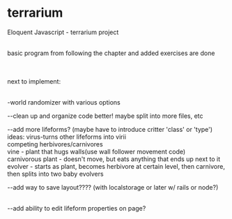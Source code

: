 terrarium
=========

Eloquent Javascript - terrarium project<br><br>

basic program from following the chapter and added exercises are done<br><br><br>


next to implement:<br><br>


-world randomizer with various options<br>

--clean up and organize code better!  maybe split into more files, etc<br>

--add more lifeforms? (maybe have to introduce critter 'class' or 'type')<br>
ideas: virus-turns other lifeforms into virii<br>
        competing herbivores/carnivores<br>
        vine - plant that hugs walls(use wall follower movement code)<br>
        carnivorous plant - doesn't move, but eats anything that ends up next to it<br>
        evolver - starts as plant, becomes herbivore at certain level, then carnivore, then splits into two baby evolvers<br>

--add way to save layout???? (with localstorage or later w/ rails or node?)<br><br>

--add ability to edit lifeform properties on page?<br>

